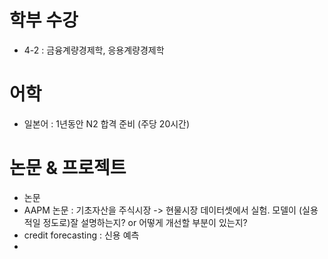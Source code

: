 # 학부 수강
- 4-2 : 금융계량경제학, 응용계량경제학
# 어학
- 일본어 : 1년동안 N2 합격 준비 (주당 20시간)
# 논문 & 프로젝트
+ 논문
+ AAPM 논문 : 기초자산을 주식시장 -> 현물시장 데이터셋에서 실험. 모델이 (실용적일 정도로)잘 설명하는지? or 어떻게 개선할 부분이 있는지?
+ credit forecasting : 신용 예측
+ 